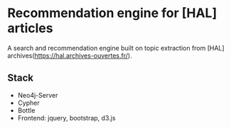# Recommendation engine for [HAL] articles

A search and recommendation engine built on topic extraction from [HAL] archives(https://hal.archives-ouvertes.fr/).

## Stack
  - Neo4j-Server
  - Cypher
  - Bottle
  - Frontend: jquery, bootstrap, d3.js
